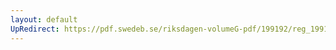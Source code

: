 ```yaml
---
layout: default
UpRedirect: https://pdf.swedeb.se/riksdagen-volumeG-pdf/199192/reg_199192/reg_199192_0950.pdf
---
```

